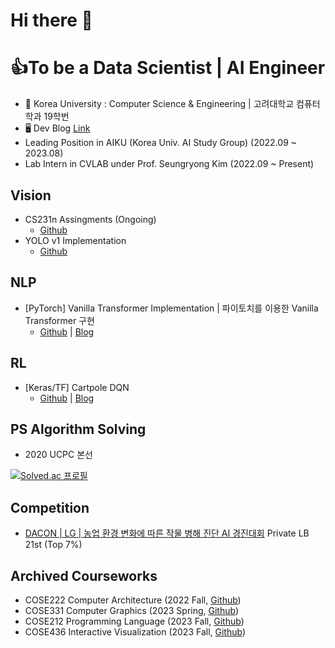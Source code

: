 # Hi there 👋


<!-- **loggerJK/loggerJK** is a ✨ _special_ ✨ repository because its `README.md` (this file) appears on your GitHub profile. -->

<!-- Here are some ideas to get you started: -->

# 👍To be a Data Scientist | AI Engineer
- 🐯 Korea University : Computer Science & Engineering | 고려대학교 컴퓨터학과 19학번
- 🖥️ Dev Blog [Link](http://loggerJK.github.io)
- Leading Position in AIKU (Korea Univ. AI Study Group) (2022.09 ~ 2023.08)
- Lab Intern in CVLAB under Prof. Seungryong Kim (2022.09 ~ Present)

## Vision
- CS231n Assingments (Ongoing) 
  - [Github](https://github.com/loggerJK/cs231n)
- YOLO v1 Implementation
  - [Github](https://github.com/loggerJK/YOLO)

## NLP
- [PyTorch] Vanilla Transformer Implementation | 파이토치를 이용한 Vanilla Transformer 구현 
  - [Github](https://github.com/loggerJK/transformer-implementation) | [Blog](https://loggerjk.github.io/pytorch/Transformer/)

## RL
- [Keras/TF] Cartpole DQN 
  - [Github](https://github.com/loggerJK/cartpole_DQN) | [Blog](https://loggerjk.github.io/deeplearning/%EA%B0%95%ED%99%94%ED%95%99%EC%8A%B5-Tensorflow%EB%A5%BC-%EC%9D%B4%EC%9A%A9%ED%95%9C-DQN-%EA%B5%AC%ED%98%84-(cartpole_v0)/)

## PS Algorithm Solving
- 2020 UCPC 본선
  
[![Solved.ac 프로필](http://mazassumnida.wtf/api/generate_badge?boj=jiwon7258)](https://solved.ac/jiwon7258)


## Competition
- [DACON | LG | 농업 환경 변화에 따른 작물 병해 진단 AI 경진대회](https://dacon.io/competitions/official/235870/leaderboard) Private LB 21st (Top 7%)

## Archived Courseworks
- COSE222 Computer Architecture (2022 Fall, [Github](https://github.com/loggerJK/COSE222_Computer_Architecture))
- COSE331 Computer Graphics (2023 Spring, [Github](https://github.com/loggerJK/COSE331_Computer_Graphics))
- COSE212 Programming Language (2023 Fall, [Github](https://github.com/loggerJK/COSE212_Programming_Language))
- COSE436 Interactive Visualization (2023 Fall, [Github](https://github.com/loggerJK/COSE436_Interactive_Visualization))
